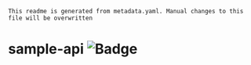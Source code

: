 ```
This readme is generated from metadata.yaml. Manual changes to this file will be overwritten
```

# sample-api ![Badge](https://img.shields.io/badge/region-us_east-1-blue.svg)
